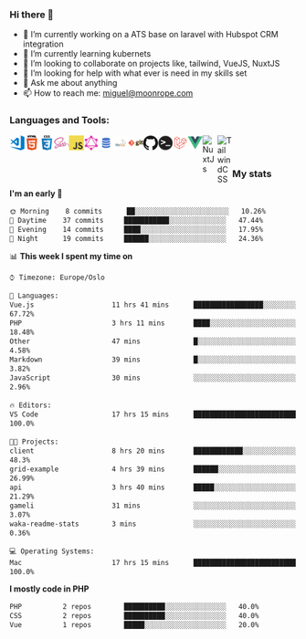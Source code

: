 ### Hi there 👋



- 🔭 I’m currently working on a ATS base on laravel with Hubspot CRM integration
- 🌱 I’m currently learning kubernets
- 👯 I’m looking to collaborate on projects like, tailwind, VueJS, NuxtJS
- 🤔 I’m looking for help with what ever is need in my skills set
- 💬 Ask me about anything 
- 📫 How to reach me: miguel@moonrope.com

### Languages and Tools:

<img align="left" alt="Visual Studio Code" width="26px" src="https://raw.githubusercontent.com/github/explore/80688e429a7d4ef2fca1e82350fe8e3517d3494d/topics/visual-studio-code/visual-studio-code.png" />
<img align="left" alt="HTML5" width="26px" src="https://raw.githubusercontent.com/github/explore/80688e429a7d4ef2fca1e82350fe8e3517d3494d/topics/html/html.png" />
<img align="left" alt="CSS3" width="26px" src="https://raw.githubusercontent.com/github/explore/80688e429a7d4ef2fca1e82350fe8e3517d3494d/topics/css/css.png" />
<img align="left" alt="Sass" width="26px" src="https://raw.githubusercontent.com/github/explore/80688e429a7d4ef2fca1e82350fe8e3517d3494d/topics/sass/sass.png" />
<img align="left" alt="JavaScript" width="26px" src="https://raw.githubusercontent.com/github/explore/80688e429a7d4ef2fca1e82350fe8e3517d3494d/topics/javascript/javascript.png" />
<img align="left" alt="GraphQL" width="26px" src="https://raw.githubusercontent.com/github/explore/80688e429a7d4ef2fca1e82350fe8e3517d3494d/topics/graphql/graphql.png" />
<img align="left" alt="SQL" width="26px" src="https://raw.githubusercontent.com/github/explore/80688e429a7d4ef2fca1e82350fe8e3517d3494d/topics/sql/sql.png" />
<img align="left" alt="MySQL" width="26px" src="https://raw.githubusercontent.com/github/explore/80688e429a7d4ef2fca1e82350fe8e3517d3494d/topics/mysql/mysql.png" />
<img align="left" alt="Git" width="26px" src="https://raw.githubusercontent.com/github/explore/80688e429a7d4ef2fca1e82350fe8e3517d3494d/topics/git/git.png" />
<img align="left" alt="GitHub" width="26px" src="https://raw.githubusercontent.com/github/explore/78df643247d429f6cc873026c0622819ad797942/topics/github/github.png"/>
<img align="left" alt="HTML5" width="26px"src="https://raw.githubusercontent.com/github/explore/80688e429a7d4ef2fca1e82350fe8e3517d3494d/topics/terminal/terminal.png"/>
<img align="left" alt="Laravel" width="26px"src="https://raw.githubusercontent.com/github/explore/56a826d05cf762b2b50ecbe7d492a839b04f3fbf/topics/laravel/laravel.png"/>
<img align="left" alt="Vue" width="26px"src="https://raw.githubusercontent.com/github/explore/80688e429a7d4ef2fca1e82350fe8e3517d3494d/topics/vue/vue.png"/>
<img align="left" alt="NuxtJs" width="26px"src="https://avatars2.githubusercontent.com/u/23360933?s=200&v=4"/>
<img align="left" alt="TailwindCSS" width="26px"src="https://avatars3.githubusercontent.com/u/67109815?s=200&v=4"/>


<br />
<br />

### My stats

<!--START_SECTION:waka-->
**I'm an early 🐤** 

```text
🌞 Morning    8 commits      ██░░░░░░░░░░░░░░░░░░░░░░░   10.26% 
🌆 Daytime    37 commits     ███████████░░░░░░░░░░░░░░   47.44% 
🌃 Evening    14 commits     ████░░░░░░░░░░░░░░░░░░░░░   17.95% 
🌙 Night      19 commits     ██████░░░░░░░░░░░░░░░░░░░   24.36%

```


📊 **This week I spent my time on** 

```text
⌚︎ Timezone: Europe/Oslo

💬 Languages: 
Vue.js                   11 hrs 41 mins      █████████████████░░░░░░░░   67.72% 
PHP                      3 hrs 11 mins       ████░░░░░░░░░░░░░░░░░░░░░   18.48% 
Other                    47 mins             █░░░░░░░░░░░░░░░░░░░░░░░░   4.58% 
Markdown                 39 mins             █░░░░░░░░░░░░░░░░░░░░░░░░   3.82% 
JavaScript               30 mins             ░░░░░░░░░░░░░░░░░░░░░░░░░   2.96%

🔥 Editors: 
VS Code                  17 hrs 15 mins      █████████████████████████   100.0%

🐱‍💻 Projects: 
client                   8 hrs 20 mins       ████████████░░░░░░░░░░░░░   48.3% 
grid-example             4 hrs 39 mins       ██████░░░░░░░░░░░░░░░░░░░   26.99% 
api                      3 hrs 40 mins       █████░░░░░░░░░░░░░░░░░░░░   21.29% 
gameli                   31 mins             ░░░░░░░░░░░░░░░░░░░░░░░░░   3.07% 
waka-readme-stats        3 mins              ░░░░░░░░░░░░░░░░░░░░░░░░░   0.36%

💻 Operating Systems: 
Mac                      17 hrs 15 mins      █████████████████████████   100.0%

```

**I mostly code in PHP** 

```text
PHP          2 repos        ██████████░░░░░░░░░░░░░░░   40.0% 
CSS          2 repos        ██████████░░░░░░░░░░░░░░░   40.0% 
Vue          1 repos        █████░░░░░░░░░░░░░░░░░░░░   20.0%

```



<!--END_SECTION:waka-->

